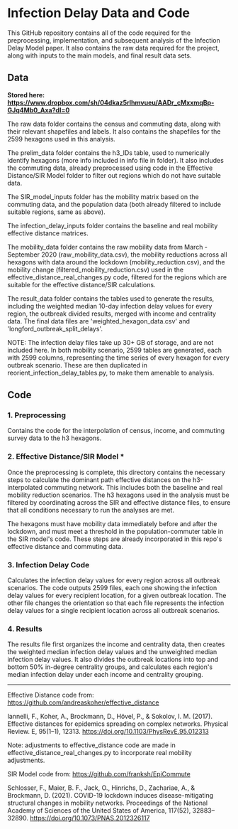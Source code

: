 # Infection Delay Data and Code

This GitHub repository contains all of the code required for the preprocessing, implementation, and subsequent analysis of the Infection Delay Model paper. It also contains the raw data required for the project, along with inputs to the main models, and final result data sets. 

## Data 
**Stored here: https://www.dropbox.com/sh/04dkaz5rlhmvueu/AADr_cMxxmqBp-GJq4Mb0_Axa?dl=0**

The raw data folder contains the census and commuting data, along with their relevant shapefiles and labels. It also contains the shapefiles for the 2599 hexagons used in this analysis.

The prelim_data folder contains the h3_IDs table, used to numerically identify hexagons (more info included in info file in folder). It also includes the commuting data, already preprocessed using code in the Effective Distance/SIR Model folder to filter out regions which do not have suitable data. 

The SIR_model_inputs folder has the mobility matrix based on the commuting data, and the population data (both already filtered to include suitable regions, same as above).

The infection_delay_inputs folder contains the baseline and real mobility effective distance matrices. 

The mobility_data folder contains the raw mobility data from March - September 2020 (raw_mobility_data.csv), the mobility reductions across all hexagons with data around the lockdown (mobility_reduction.csv), and the mobility change (filtered_mobility_reduction.csv) used in the effective_distance_real_changes.py code, filtered for the regions which are suitable for the effective distance/SIR calculations. 

The result_data folder contains the tables used to generate the results, including the weighted median 10-day infection delay values for every region, the outbreak divided results, merged with income and centrality data. The final data files are 'weighted_hexagon_data.csv' and 'longford_outbreak_split_delays'.

NOTE: The infection delay files take up 30+ GB of storage, and are not included here. In both mobility scenario, 2599 tables are generated, each with 2599 columns, representing the time series of every hexagon for every outbreak scenario. These are then duplicated in reorient_infection_delay_tables.py, to make them amenable to analysis.


## Code

### 1. Preprocessing

Contains the code for the interpolation of census, income, and commuting survey data to the h3 hexagons.

### 2. Effective Distance/SIR Model *


Once the preprocessing is complete, this directory contains the necessary steps to calculate the dominant path effective distances on the h3-interpolated commuting network. This includes both the baseline and real mobility reduction scenarios. The h3 hexagons used in the analysis must be filtered by coordinating across the SIR and effective distance files, to ensure that all conditions necessary to run the analyses are met. 

The hexagons must have mobility data immediately before and after the lockdown, and must meet a threshold in the population-commuter table in the SIR model's code. These steps are already incorporated in this repo's effective distance and commuting data.

### 3. Infection Delay Code

Calculates the infection delay values for every region across all outbreak scenarios. The code outputs 2599 files, each one showing the infection delay values for every recipient location, for a given outbreak location. The other file changes the orientation so that each file represents the infection delay values for a single recipient location across all outbreak scenarios.


### 4. Results

The results file first organizes the income and centrality data, then creates the weighted median infection delay values and the unweighted median infection delay values. It also divides the outbreak locations into top and bottom 50% in-degree centrality groups, and calculates each region's median infection delay under each income and centrality grouping. 

--------------------------------------------------------------------------------------------------
Effective Distance code from: https://github.com/andreaskoher/effective_distance

Iannelli, F., Koher, A., Brockmann, D., Hövel, P., & Sokolov, I. M. (2017). Effective distances for epidemics spreading on complex networks. Physical Review. E, 95(1–1), 12313. https://doi.org/10.1103/PhysRevE.95.012313

Note: adjustments to effective_distance code are made in effective_distance_real_changes.py to incorporate real mobility adjustments.

SIR Model code from: https://github.com/franksh/EpiCommute

Schlosser, F., Maier, B. F., Jack, O., Hinrichs, D., Zachariae, A., & Brockmann, D. (2021). COVID-19 lockdown induces disease-mitigating structural changes in mobility networks. Proceedings of the National Academy of Sciences of the United States of America, 117(52), 32883–32890. https://doi.org/10.1073/PNAS.2012326117
